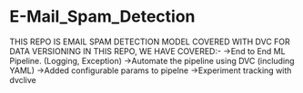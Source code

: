# E-Mail_Spam_Detection
THIS REPO IS EMAIL SPAM DETECTION MODEL COVERED WITH DVC FOR DATA VERSIONING
IN THIS REPO, WE HAVE COVERED:-
 ->End to End ML Pipeline. (Logging, Exception)
 ->Automate the pipeline using DVC (including YAML)
 ->Added configurable params to pipelne
 ->Experiment tracking with dvclive
 

